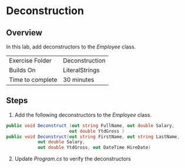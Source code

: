 ﻿# Deconstruction
## Overview
In this lab, add deconstructors to the *Employee* class.

| | |
| --------- | --------------------------- |
| Exercise Folder | Deconstruction |
| Builds On | LiteralStrings |
| Time to complete | 30 minutes


## Steps
1. Add the following deconstructors to the *Employee* class.

```c#
public void Deconstruct (out string FullName, out double Salary, 
                        out double YtdGross )
public void Deconstruct(out string FirstName, out string LastName, 
            out double Salary, 
            out double YtdGross, out DateTime HireDate)
```
2. Update *Program.cs* to verify the deconstructors